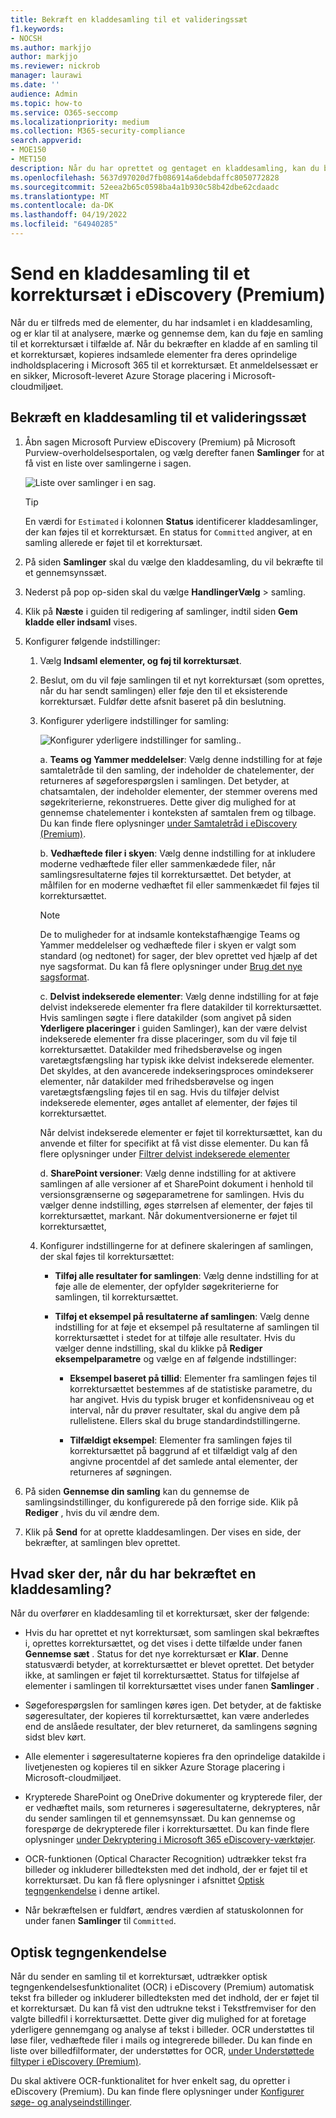 ```yaml
---
title: Bekræft en kladdesamling til et valideringssæt
f1.keywords:
- NOCSH
ms.author: markjjo
author: markjjo
ms.reviewer: nickrob
manager: laurawi
ms.date: ''
audience: Admin
ms.topic: how-to
ms.service: O365-seccomp
ms.localizationpriority: medium
ms.collection: M365-security-compliance
search.appverid:
- MOE150
- MET150
description: Når du har oprettet og gentaget en kladdesamling, kan du bekræfte den til et korrektursæt. Når du bekræfter en kladde til en samling, tilføjes de indsamlede elementer for at gennemse dem, der er angivet i sagen. Når de indsamlede elementer er i korrektursættet, kan du analysere, gennemse og eksportere dem.
ms.openlocfilehash: 5637d97020d7fb086914a6debdaffc8050772828
ms.sourcegitcommit: 52eea2b65c0598ba4a1b930c58b42dbe62cdaadc
ms.translationtype: MT
ms.contentlocale: da-DK
ms.lasthandoff: 04/19/2022
ms.locfileid: "64940285"
---
```

# <a name="commit-a-draft-collection-to-a-review-set-in-ediscovery-premium"></a>Send en kladdesamling til et korrektursæt i eDiscovery (Premium)

Når du er tilfreds med de elementer, du har indsamlet i en kladdesamling, og er klar til at analysere, mærke og gennemse dem, kan du føje en samling til et korrektursæt i tilfælde af. Når du bekræfter en kladde af en samling til et korrektursæt, kopieres indsamlede elementer fra deres oprindelige indholdsplacering i Microsoft 365 til et korrektursæt. Et anmeldelsessæt er en sikker, Microsoft-leveret Azure Storage placering i Microsoft-cloudmiljøet.

## <a name="commit-a-draft-collection-to-a-review-set"></a>Bekræft en kladdesamling til et valideringssæt

1. Åbn sagen Microsoft Purview eDiscovery (Premium) på Microsoft Purview-overholdelsesportalen, og vælg derefter fanen **Samlinger** for at få vist en liste over samlingerne i sagen.

   ![Liste over samlinger i en sag.](../media/CommitDraftCollections1.png)

   > [!TIP]
   > En værdi for `Estimated` i kolonnen **Status** identificerer kladdesamlinger, der kan føjes til et korrektursæt. En status for `Committed` angiver, at en samling allerede er føjet til et korrektursæt.

2. På siden **Samlinger** skal du vælge den kladdesamling, du vil bekræfte til et gennemsynssæt.

3. Nederst på pop op-siden skal du vælge **HandlingerVælg** >  samling.

4. Klik på **Næste** i guiden til redigering af samlinger, indtil siden **Gem kladde eller indsaml** vises.

5. Konfigurer følgende indstillinger:

   1. Vælg **Indsaml elementer, og føj til korrektursæt**.

   2. Beslut, om du vil føje samlingen til et nyt korrektursæt (som oprettes, når du har sendt samlingen) eller føje den til et eksisterende korrektursæt. Fuldfør dette afsnit baseret på din beslutning.

   3. Konfigurer yderligere indstillinger for samling:

      ![Konfigurer yderligere indstillinger for samling.](../media/AeDAdditionalCollectionSettings.png).

       a. **Teams og Yammer meddelelser**: Vælg denne indstilling for at føje samtaletråde til den samling, der indeholder de chatelementer, der returneres af søgeforespørgslen i samlingen. Det betyder, at chatsamtalen, der indeholder elementer, der stemmer overens med søgekriterierne, rekonstrueres. Dette giver dig mulighed for at gennemse chatelementer i konteksten af samtalen frem og tilbage. Du kan finde flere oplysninger [under Samtaletråd i eDiscovery (Premium)](conversation-review-sets.md).

       b. **Vedhæftede filer i skyen**: Vælg denne indstilling for at inkludere moderne vedhæftede filer eller sammenkædede filer, når samlingsresultaterne føjes til korrektursættet. Det betyder, at målfilen for en moderne vedhæftet fil eller sammenkædet fil føjes til korrektursættet.

       > [!NOTE]
       > De to muligheder for at indsamle kontekstafhængige Teams og Yammer meddelelser og vedhæftede filer i skyen er valgt som standard (og nedtonet) for sager, der blev oprettet ved hjælp af det nye sagsformat. Du kan få flere oplysninger under [Brug det nye sagsformat](advanced-ediscovery-new-case-format.md).

       c. **Delvist indekserede elementer**: Vælg denne indstilling for at føje delvist indekserede elementer fra flere datakilder til korrektursættet. Hvis samlingen søgte i flere datakilder (som angivet på siden **Yderligere placeringer** i guiden Samlinger), kan der være delvist indekserede elementer fra disse placeringer, som du vil føje til korrektursættet. Datakilder med frihedsberøvelse og ingen varetægtsfængsling har typisk ikke delvist indekserede elementer. Det skyldes, at den avancerede indekseringsproces omindekserer elementer, når datakilder med frihedsberøvelse og ingen varetægtsfængsling føjes til en sag. Hvis du tilføjer delvist indekserede elementer, øges antallet af elementer, der føjes til korrektursættet. <p> Når delvist indekserede elementer er føjet til korrektursættet, kan du anvende et filter for specifikt at få vist disse elementer. Du kan få flere oplysninger under [Filtrer delvist indekserede elementer](review-set-search.md#filter-partially-indexed-items)

      d. **SharePoint versioner**: Vælg denne indstilling for at aktivere samlingen af alle versioner af et SharePoint dokument i henhold til versionsgrænserne og søgeparametrene for samlingen. Hvis du vælger denne indstilling, øges størrelsen af elementer, der føjes til korrektursættet, markant. Når dokumentversionerne er føjet til korrektursættet, 

   4. Konfigurer indstillingerne for at definere skaleringen af samlingen, der skal føjes til korrektursættet:

      - **Tilføj alle resultater for samlingen**: Vælg denne indstilling for at føje alle de elementer, der opfylder søgekriterierne for samlingen, til korrektursættet.

      - **Tilføj et eksempel på resultaterne af samlingen**: Vælg denne indstilling for at føje et eksempel på resultaterne af samlingen til korrektursættet i stedet for at tilføje alle resultater. Hvis du vælger denne indstilling, skal du klikke på **Rediger eksempelparametre** og vælge en af følgende indstillinger:

         - **Eksempel baseret på tillid**: Elementer fra samlingen føjes til korrektursættet bestemmes af de statistiske parametre, du har angivet. Hvis du typisk bruger et konfidensniveau og et interval, når du prøver resultater, skal du angive dem på rullelistene. Ellers skal du bruge standardindstillingerne.

         - **Tilfældigt eksempel**: Elementer fra samlingen føjes til korrektursættet på baggrund af et tilfældigt valg af den angivne procentdel af det samlede antal elementer, der returneres af søgningen.

6. På siden **Gennemse din samling** kan du gennemse de samlingsindstillinger, du konfigurerede på den forrige side. Klik på **Rediger** , hvis du vil ændre dem.

7. Klik på **Send** for at oprette kladdesamlingen. Der vises en side, der bekræfter, at samlingen blev oprettet.

## <a name="what-happens-after-you-commit-a-draft-collection"></a>Hvad sker der, når du har bekræftet en kladdesamling?

Når du overfører en kladdesamling til et korrektursæt, sker der følgende:

- Hvis du har oprettet et nyt korrektursæt, som samlingen skal bekræftes i, oprettes korrektursættet, og det vises i dette tilfælde under fanen **Gennemse sæt** . Status for det nye korrektursæt er **Klar**. Denne statusværdi betyder, at korrektursættet er blevet oprettet. Det betyder ikke, at samlingen er føjet til korrektursættet. Status for tilføjelse af elementer i samlingen til korrektursættet vises under fanen **Samlinger** .

- Søgeforespørgslen for samlingen køres igen. Det betyder, at de faktiske søgeresultater, der kopieres til korrektursættet, kan være anderledes end de anslåede resultater, der blev returneret, da samlingens søgning sidst blev kørt.

- Alle elementer i søgeresultaterne kopieres fra den oprindelige datakilde i livetjenesten og kopieres til en sikker Azure Storage placering i Microsoft-cloudmiljøet.

- Krypterede SharePoint og OneDrive dokumenter og krypterede filer, der er vedhæftet mails, som returneres i søgeresultaterne, dekrypteres, når du sender samlingen til et gennemsynssæt. Du kan gennemse og forespørge de dekrypterede filer i korrektursættet. Du kan finde flere oplysninger [under Dekryptering i Microsoft 365 eDiscovery-værktøjer](ediscovery-decryption.md).

- OCR-funktionen (Optical Character Recognition) udtrækker tekst fra billeder og inkluderer billedteksten med det indhold, der er føjet til et korrektursæt. Du kan få flere oplysninger i afsnittet [Optisk tegngenkendelse](#optical-character-recognition) i denne artikel.

- Når bekræftelsen er fuldført, ændres værdien af statuskolonnen for under fanen **Samlinger** til `Committed`.

## <a name="optical-character-recognition"></a>Optisk tegngenkendelse

Når du sender en samling til et korrektursæt, udtrækker optisk tegngenkendelsesfunktionalitet (OCR) i eDiscovery (Premium) automatisk tekst fra billeder og inkluderer billedteksten med det indhold, der er føjet til et korrektursæt. Du kan få vist den udtrukne tekst i Tekstfremviser for den valgte billedfil i korrektursættet. Dette giver dig mulighed for at foretage yderligere gennemgang og analyse af tekst i billeder. OCR understøttes til løse filer, vedhæftede filer i mails og integrerede billeder. Du kan finde en liste over billedfilformater, der understøttes for OCR, [under Understøttede filtyper i eDiscovery (Premium)](supported-filetypes-ediscovery20.md#image).

Du skal aktivere OCR-funktionalitet for hver enkelt sag, du opretter i eDiscovery (Premium). Du kan finde flere oplysninger under [Konfigurer søge- og analyseindstillinger](configure-search-and-analytics-settings-in-advanced-ediscovery.md#optical-character-recognition-ocr).
